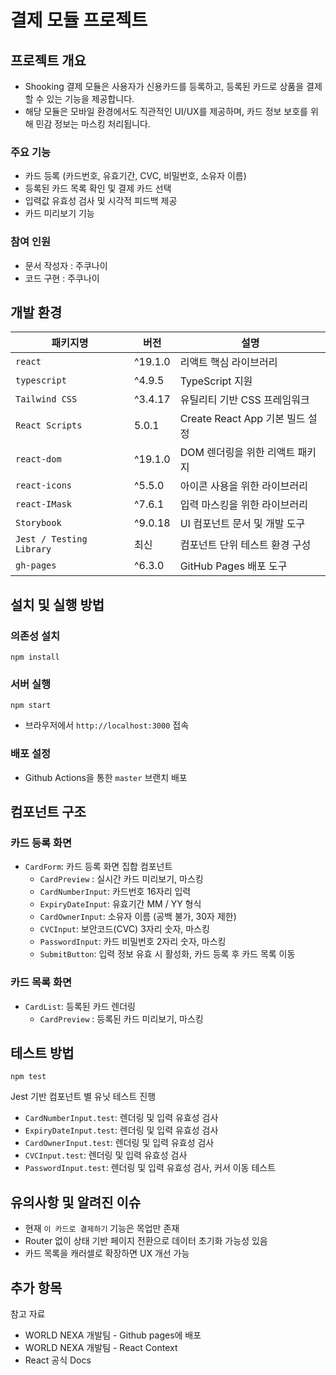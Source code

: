 # 결제 모듈 프로젝트

## 프로젝트 개요

- Shooking 결제 모듈은 사용자가 신용카드를 등록하고, 등록된 카드로 상품을 결제할 수 있는 기능을 제공합니다.
- 해당 모듈은 모바일 환경에서도 직관적인 UI/UX를 제공하며, 카드 정보 보호를 위해 민감 정보는 마스킹 처리됩니다.

### 주요 기능
- 카드 등록 (카드번호, 유효기간, CVC, 비밀번호, 소유자 이름)
- 등록된 카드 목록 확인 및 결제 카드 선택
- 입력값 유효성 검사 및 시각적 피드백 제공
- 카드 미리보기 기능

### 참여 인원
- 문서 작성자 : 주쿠나이
- 코드 구현 : 주쿠나이

## 개발 환경

| 패키지명            | 버전      | 설명                     |
| --------------- | ------- | ---------------------- |
| `react`         | ^19.1.0 | 리액트 핵심 라이브러리           |
| `typescript`    | ^4.9.5  | TypeScript 지원          |
| `Tailwind CSS`  | ^3.4.17 | 유틸리티 기반 CSS 프레임워크  |
| `React Scripts` | 5.0.1   | Create React App 기본 빌드 설정    |
| `react-dom`     | ^19.1.0 | DOM 렌더링을 위한 리액트 패키지    |
| `react-icons`   | ^5.5.0  | 아이콘 사용을 위한 라이브러리       |
| `react-IMask`   | ^7.6.1  | 입력 마스킹을 위한 라이브러리       |
| `Storybook`     | ^9.0.18 | UI 컴포넌트 문서 및 개발 도구       |
| `Jest / Testing Library`| 최신 | 컴포넌트 단위 테스트 환경 구성     |
| `gh-pages`      | ^6.3.0  | GitHub Pages 배포 도구     |


## 설치 및 실행 방법

### 의존성 설치
```
npm install
```
### 서버 실행
```
npm start
```
- 브라우저에서 `http://localhost:3000` 접속
### 배포 설정
- Github Actions을 통한 `master` 브랜치 배포

## 컴포넌트 구조
### 카드 등록 화면
- `CardForm`: 카드 등록 화면 집합 컴포넌트
    - `CardPreview` : 실시간 카드 미리보기, 마스킹
    - `CardNumberInput`: 카드번호 16자리 입력
    - `ExpiryDateInput`: 유효기간 MM / YY 형식
    - `CardOwnerInput`: 소유자 이름 (공백 불가, 30자 제한)
    - `CVCInput`: 보안코드(CVC) 3자리 숫자, 마스킹
    - `PasswordInput`: 카드 비밀번호 2자리 숫자, 마스킹
    - `SubmitButton`: 입력 정보 유효 시 활성화, 카드 등록 후 카드 목록 이동

### 카드 목록 화면
- `CardList`: 등록된 카드 렌더링
    - `CardPreview` : 등록된 카드 미리보기, 마스킹    

## 테스트 방법

```
npm test
```
Jest 기반 컴포넌트 별 유닛 테스트 진행
- `CardNumberInput.test`: 렌더링 및 입력 유효성 검사
- `ExpiryDateInput.test`: 렌더링 및 입력 유효성 검사
- `CardOwnerInput.test`: 렌더링 및 입력 유효성 검사
- `CVCInput.test`: 렌더링 및 입력 유효성 검사
- `PasswordInput.test`: 렌더링 및 입력 유효성 검사, 커서 이동 테스트

## 유의사항 및 알려진 이슈

- 현재 `이 카드로 결제하기` 기능은 목업만 존재
- Router 없이 상태 기반 페이지 전환으로 데이터 초기화 가능성 있음
- 카드 목록을 캐러셀로 확장하면 UX 개선 가능

## 추가 항목

참고 자료
- WORLD NEXA 개발팀 - Github pages에 배포
- WORLD NEXA 개발팀 - React Context
- React 공식 Docs